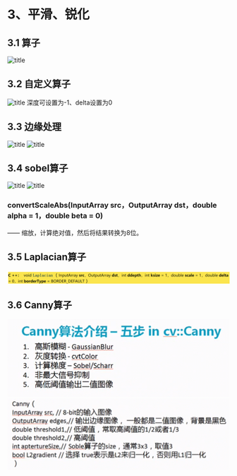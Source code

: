 # 3、平滑、锐化
## 3.1 算子
![title](https://i.loli.net/2019/12/13/72neuPatUKNkViA.png)
## 3.2 自定义算子
![title](https://i.loli.net/2019/12/13/6Q29HLsBSXOrEu4.png)
深度可设置为-1、delta设置为0
## 3.3 边缘处理
![title](https://i.loli.net/2019/12/13/zpDqx2HFRKwJ9V5.png)
![title](https://i.loli.net/2019/12/13/IjENxp6SwMuHe1A.png)
## 3.4 sobel算子
![title](https://i.loli.net/2019/12/13/KdZsCH4UOWaALBc.png)
![title](https://i.loli.net/2019/12/13/dUXKo3gJYITELS8.png)
### convertScaleAbs(InputArray src，OutputArray dst，double alpha = 1，double beta = 0)
 —— 缩放，计算绝对值，然后将结果转换为8位。
## 3.5 Laplacian算子
![title](https://raw.githubusercontent.com/JianXiLin/gitnote-images/master/gitnote/2019/12/13/1576250583600-1576250583605.png)
## 3.6 Canny算子
![title](https://raw.githubusercontent.com/JianXiLin/gitnote-images/master/gitnote/2019/12/13/1576250322422-1576250322427.png)
![title](https://raw.githubusercontent.com/JianXiLin/gitnote-images/master/gitnote/2019/12/13/1576250654694-1576250654698.png)